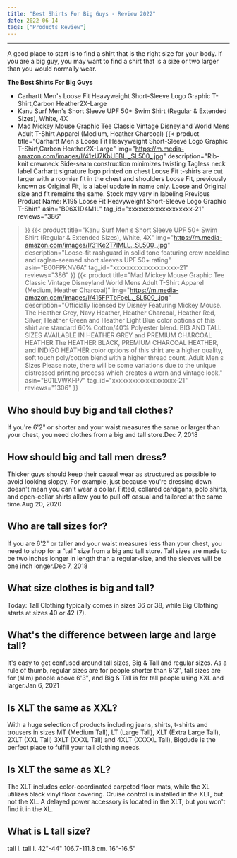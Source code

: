 ```yaml
---
title: "Best Shirts For Big Guys - Review 2022"
date: 2022-06-14
tags: ["Products Review"]
---
```


---


A good place to start is to find a shirt that is the right size for your body. If you are a big guy, you may want to find a shirt that is a size or two larger than you would normally wear.

**The Best Shirts For Big Guys**
* Carhartt Men's Loose Fit Heavyweight Short-Sleeve Logo Graphic T-Shirt,Carbon Heather2X-Large
* Kanu Surf Men's Short Sleeve UPF 50+ Swim Shirt (Regular & Extended Sizes), White, 4X
* Mad Mickey Mouse Graphic Tee Classic Vintage Disneyland World Mens Adult T-Shirt Apparel (Medium, Heather Charcoal)
{{< product 
title="Carhartt Men s Loose Fit Heavyweight Short-Sleeve Logo Graphic T-Shirt,Carbon Heather2X-Large"
img="https://m.media-amazon.com/images/I/41zU7KbUEBL._SL500_.jpg"
description="Rib-knit crewneck Side-seam construction minimizes twisting Tagless neck label Carhartt signature logo printed on chest Loose Fit t-shirts are cut larger with a roomier fit in the chest and shoulders Loose Fit, previously known as Original Fit, is a label update in name only. Loose and Original size and fit remains the same. Stock may vary in labeling Previous Product Name: K195 Loose Fit Heavyweight Short-Sleeve Logo Graphic T-Shirt"
asin="B06X1D4M1L"
tag_id="xxxxxxxxxxxxxxxxxxx-21"
reviews="386"
>}} 
{{< product 
title="Kanu Surf Men s Short Sleeve UPF 50+ Swim Shirt (Regular & Extended Sizes), White, 4X"
img="https://m.media-amazon.com/images/I/31Ke2T7IMLL._SL500_.jpg"
description="Loose-fit rashguard in solid tone featuring crew neckline and raglan-seemed short sleeves UPF 50+ rating"
asin="B00FPKNV6A"
tag_id="xxxxxxxxxxxxxxxxxxx-21"
reviews="386"
>}} 
{{< product 
title="Mad Mickey Mouse Graphic Tee Classic Vintage Disneyland World Mens Adult T-Shirt Apparel (Medium, Heather Charcoal)"
img="https://m.media-amazon.com/images/I/415FPTbFoeL._SL500_.jpg"
description="Officially licensed by Disney Featuring Mickey Mouse. The Heather Grey, Navy Heather, Heather Charcoal, Heather Red, Silver, Heather Green and Heather Light Blue color options of this shirt are standard 60% Cotton/40% Polyester blend. BIG AND TALL SIZES AVAILABLE IN HEATHER GREY and PREMIUM CHARCOAL HEATHER The HEATHER BLACK, PREMIUM CHARCOAL HEATHER, and INDIGO HEATHER color options of this shirt are a higher quality, soft touch poly/cotton blend with a higher thread count. Adult Men s Sizes Please note, there will be some variations due to the unique distressed printing process which creates a worn and vintage look."
asin="B01LVWKFP7"
tag_id="xxxxxxxxxxxxxxxxxxx-21"
reviews="1306"
>}} 
## Who should buy big and tall clothes?
If you're 6'2" or shorter and your waist measures the same or larger than your chest, you need clothes from a big and tall store.Dec 7, 2018

## How should big and tall men dress?
Thicker guys should keep their casual wear as structured as possible to avoid looking sloppy. For example, just because you're dressing down doesn't mean you can't wear a collar. Fitted, collared cardigans, polo shirts, and open-collar shirts allow you to pull off casual and tailored at the same time.Aug 20, 2020

## Who are tall sizes for?
If you are 6'2" or taller and your waist measures less than your chest, you need to shop for a “tall” size from a big and tall store. Tall sizes are made to be two inches longer in length than a regular-size, and the sleeves will be one inch longer.Dec 7, 2018

## What size clothes is big and tall?
Today: Tall Clothing typically comes in sizes 36 or 38, while Big Clothing starts at sizes 40 or 42 (7).

## What's the difference between large and large tall?
It's easy to get confused around tall sizes, Big & Tall and regular sizes. As a rule of thumb, regular sizes are for people shorter than 6'3″, tall sizes are for (slim) people above 6'3″, and Big & Tall is for tall people using XXL and larger.Jan 6, 2021

## Is XLT the same as XXL?
With a huge selection of products including jeans, shirts, t-shirts and trousers in sizes MT (Medium Tall), LT (Large Tall), XLT (Extra Large Tall), 2XLT (XXL Tall) 3XLT (XXXL Tall) and 4XLT (XXXXL Tall), Bigdude is the perfect place to fulfill your tall clothing needs.

## Is XLT the same as XL?
The XLT includes color-coordinated carpeted floor mats, while the XL utilizes black vinyl floor covering. Cruise control is installed in the XLT, but not the XL. A delayed power accessory is located in the XLT, but you won't find it in the XL.

## What is L tall size?
tall l. tall l. 42"-44" 106.7-111.8 cm. 16"-16.5"

